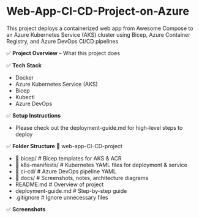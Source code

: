 # Web-App-CI-CD-Project-on-Azure
This project deploys a containerized web app from Awesome Compose to an Azure Kubernetes Service (AKS) cluster using Bicep, Azure Container Registry, and Azure DevOps CI/CD pipelines

✅ **Project Overview** – What this project does

✅ **Tech Stack** 
- Docker
- Azure Kubernetes Service (AKS)
- Bicep
- Kubectl
- Azure DevOps 

✅ **Setup Instructions** 
- Please check out the deployment-guide.md for high-level steps to deploy

✅ **Folder Structure** 
📁 web-app-CI-CD-project
- 📁 bicep/                # Bicep templates for AKS & ACR
- 📁 k8s-manifests/        # Kubernetes YAML files for deployment & service
- 📁 ci-cd/                # Azure DevOps pipeline YAML
- 📁 docs/                 # Screenshots, notes, architecture diagrams
- README.md                # Overview of project
- deployment-guide.md       # Step-by-step guide
- .gitignore                # Ignore unnecessary files

✅ **Screenshots** 
